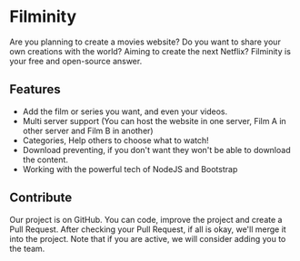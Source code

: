 # Filminity

Are you planning to create a movies website? Do you want to share your own creations with the world? Aiming to create the next Netflix?   Filminity is your free and open-source answer.

## Features
- Add the film or series you want, and even your videos.
- Multi server support (You can host the website in one server, Film A in other server and Film B in another)
- Categories, Help others to choose what to watch!
- Download preventing, if you don't want they won't be able to download the content.
- Working with the powerful tech of NodeJS and Bootstrap

## Contribute
Our project is on GitHub. You can code, improve the project and create a Pull Request. After checking your Pull Request, if all is okay, we'll merge it into the project. Note that if you are active, we will consider adding you to the team.
